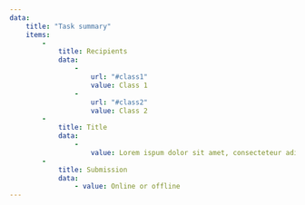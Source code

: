 ```yaml
---
data:
    title: "Task summary"
    items: 
        - 
            title: Recipients
            data: 
                - 
                    url: "#class1"
                    value: Class 1
                - 
                    url: "#class2"
                    value: Class 2
        - 
            title: Title
            data: 
                - 
                    value: Lorem ispum dolor sit amet, consecteteur adipiscing elit velit.
        - 
            title: Submission
            data: 
                - value: Online or offline
---
```


<div data-ff_module-form-summary="" />
